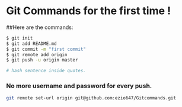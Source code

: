 # Git Commands for the <b>first time</b> !

##Here are the commands:

``` sh
$ git init
$ git add README.md
$ git commit -m "first commit"
$ git remote add origin 
$ git push -u origin master

# hash sentence inside quotes.
```
### No more username and password for every push.
``` sh
git remote set-url origin git@github.com:ezio647/Gitcommands.git

```